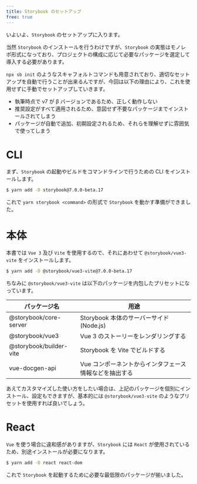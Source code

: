 ```yaml
---
title: Storybook のセットアップ
free: true
---
```


いよいよ、`Storybook` のセットアップに入ります。

当然 `Storybook` のインストールを行うわけですが、`Storybook` の実態はモノレポ形式になっており、プロジェクトの構成に応じて必要なパッケージを選定して導入する必要があります。

`npx sb init` のようなスキャフォルトコマンドも用意されており、適切なセットアップを自動で行うことが出来るんですが、今回は以下の理由により、これを使用せずに手動でセットアップしていきます。

- 執筆時点で v7 が β バージョンであるため、正しく動作しない
- 推奨設定がすべて適用されるため、意図せず不要なパッケージまでインストールされてしまう
- パッケージが自動で追加、初期設定されるため、それらを理解せずに雰囲気で使ってしまう

# CLI

まず、`Storybook` の起動やビルドをコマンドラインで行うための CLI をインストールします。

```bash
$ yarn add -D storybook@7.0.0-beta.17
```

これで `yarn storybook <command>` の形式で `Storybook` を動かす準備ができました。

# 本体

本書では `Vue 3` 及び `Vite` を使用するので、それにあわせて `@storybook/vue3-vite` をインストールします。

```bash
$ yarn add -D @storybook/vue3-vite@7.0.0-beta.17
```

ちなみに `@storybook/vue3-vite` は以下のパッケージを内包したプリセットになっています。

|パッケージ名|用途|
|----|----|
|@storybook/core-server|Storybook 本体のサーバーサイド(Node.js)|
|@storybook/vue3|Vue 3 のストーリーをレンダリングする|
|@storybook/builder-vite|Storybook を Vite でビルドする|
|vue-docgen-api|Vue コンポーネントからインタフェース情報などを抽出する|

あえてカスタマイズした使い方をしたい場合は、上記のパッケージを個別にインストール、設定もできますが、基本的には `@storybook/vue3-vite` のようなプリセットを使用すれば良いでしょう。


# React

`Vue` を使う場合に違和感がありますが、`Storybook` には `React` が使用されているため、別途インストールが必要になります。

```bash
$ yarn add -D react react-dom
```

これで `Storybook` を起動するために必要な最低限のパッケージが揃いました。